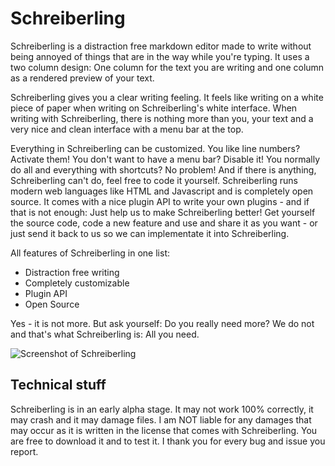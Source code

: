 # Schreiberling

Schreiberling is a distraction free markdown editor made to write without being annoyed of things that are in the way while you're typing. It uses a two column design: One column for the text you are writing and one column as a rendered preview of your text.

Schreiberling gives you a clear writing feeling. It feels like writing on a white piece of paper when writing on Schreiberling's white interface. When writing with Schreiberling, there is nothing more than you, your text and a very nice and clean interface with a menu bar at the top.

Everything in Schreiberling can be customized. You like line numbers? Activate them! You don't want to have a menu bar? Disable it! You normally do all and everything with shortcuts? No problem! And if there is anything, Schreiberling can't do, feel free to code it yourself. Schreiberling runs modern web languages like HTML and Javascript and is completely open source. It comes with a nice plugin API to write your own plugins - and if that is not enough: Just help us to make Schreiberling better! Get yourself the source code, code a new feature and use and share it as you want - or just send it back to us so we can implementate it into Schreiberling.

All features of Schreiberling in one list:

* Distraction free writing
* Completely customizable
* Plugin API
* Open Source

Yes - it is not more. But ask yourself: Do you really need more? We do not and that's what Schreiberling is: All you need.

![Screenshot of Schreiberling](http://www.lxnd.me/SchreiberlingScreenshot.png)

## Technical stuff

Schreiberling is in an early alpha stage. It may not work 100% correctly, it may crash and it may damage files. I am NOT liable for any damages that may occur as it is written in the license that comes with Schreiberling.
You are free to download it and to test it. I thank you for every bug and issue you report.
